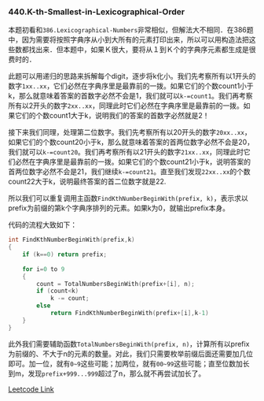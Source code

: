 ### 440.K-th-Smallest-in-Lexicographical-Order

本题初看和```386.Lexicographical-Numbers```非常相似，但解法大不相同．在386题中，因为需要将按照字典序从小到大所有的元素打印出来，所以可以用构造法把这些数都找出来．但本题中，如果Ｋ很大，要将从１到Ｋ个的字典序元素都生成是很费时的．

此题可以用递归的思路来拆解每个digit，逐步将k化小。我们先考察所有以1开头的数字`1xx..xx`，它们必然在字典序里是最靠前的一拨。如果它们的个数count1小于k，那么就意味着答案的首数字必然不会是1，我们就可以`k-=count1`。我们再考察所有以2开头的数字`2xx..xx`，同理此时它们必然在字典序里是最靠前的一拨。如果它们的个数count1大于k，说明我们的答案的首数字必然就是2！

接下来我们同理，处理第二位数字。我们先考察所有以20开头的数字`20xx..xx`，如果它们的个数count20小于k，那么就意味着答案的首两位数字必然不会是20，我们就可以`k-=count20`。我们再考察所有以21开头的数字`21xx..xx`，同理此时它们必然在字典序里是最靠前的一拨。如果它们的个数count21小于k，说明答案的首两位数字必然不会是21，我们继续`k-=count21`。直至我们发现`22xx..xx`的个数count22大于k，说明最终答案的首二位数字就是22.

所以我们可以重复调用主函数`FindKthNumberBeginWith(prefix, k)`，表示求以prefix为前缀的第k个字典序排列的元素。如果k为0，就输出prefix本身。

代码的流程大致如下：
```cpp
int FindKthNumberBeginWith(prefix,k)
{
    if (k==0) return prefix;
    
    for i=0 to 9
    {
        count = TotalNumbersBeginWith(prefix+[i], n);
        if (count<k)
            k -= count;
        else 
            return FindKthNumberBeginWith(prefix+[i],k-1)
    }
}
```

此外我们需要辅助函数`TotalNumbersBeginWith(prefix, n)`，计算所有以prefix为前缀的、不大于n的元素的数量。对此，我们只需要枚举前缀后面还需要加几位即可。加一位，就有`0~9`这些可能；加两位，就有`00~99`这些可能；直至位数加长到m，发现`prefix+999...999`超过了n，那么就不再尝试加长了。


[Leetcode Link](https://leetcode.com/problems/k-th-smallest-in-lexicographical-order)

